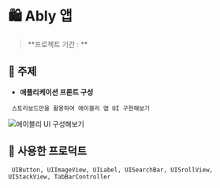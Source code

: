 # 🛍 Ably 앱

> **프로젝트 기간 : **  

## 📌 주제

- **애플리케이션 프론트 구성**
```
 스토리보드만을 활용하여 에이블리 앱 UI 구현해보기
 ```
 
![에이블리 UI 구성해보기](https://img.youtube.com/vi/adsQ0Cs6fXo/0.jpg)

## 📌 사용한 프로덕트
```
 UIButton, UIImageView, UILabel, UISearchBar, UISrollView, UIStackView, TabBarController 
```
